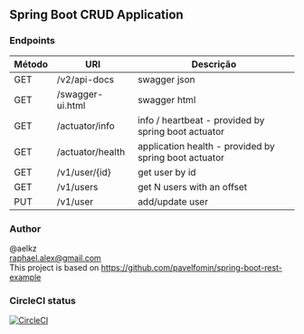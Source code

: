 ## Spring Boot CRUD Application

### Endpoints

| Método | URI | Descrição |
| ------ | --- | ---------- |
| GET    |/v2/api-docs     | swagger json |
| GET    |/swagger-ui.html | swagger html |
| GET    |/actuator/info   | info / heartbeat - provided by spring boot actuator |
| GET    |/actuator/health | application health - provided by spring boot actuator |
| GET    |/v1/user/{id}    | get user by id |
| GET    |/v1/users        | get N users with an offset|
| PUT    |/v1/user         | add/update user|

### Author

@aelkz<br>
raphael.alex@gmail.com<br>
This project is based on https://github.com/pavelfomin/spring-boot-rest-example

### CircleCI status

[![CircleCI](https://circleci.com/gh/aelkz/spring-boot-crud/tree/master.svg?style=svg)](https://circleci.com/gh/aelkz/spring-boot-crud/tree/master)